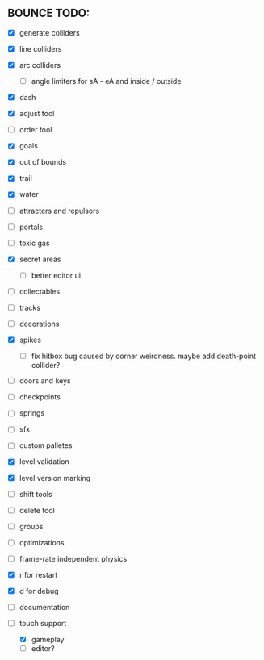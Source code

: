 ## BOUNCE TODO:
 - [x] generate colliders
 - [x] line colliders
 - [x] arc colliders
    - [ ] angle limiters for sA - eA and inside / outside
 - [x] dash
 - [x] adjust tool
 - [ ] order tool
 - [x] goals
 - [x] out of bounds
  
 - [x] trail
  
 - [x] water
 - [ ] attracters and repulsors
 - [ ] portals
 - [ ] toxic gas
 
 - [x] secret areas
    - [ ] better editor ui
 - [ ] collectables
 - [ ] tracks
 - [ ] decorations
 - [x] spikes
    - [ ] fix hitbox bug caused by corner weirdness. maybe add death-point collider?
 - [ ] doors and keys
 - [ ] checkpoints
 - [ ] springs
  
 - [ ] sfx
 - [ ] custom palletes
 - [x] level validation
 - [x] level version marking
  
 - [ ] shift tools
 - [ ] delete tool
 - [ ] groups
 - [ ] optimizations
 - [ ] frame-rate independent physics
  
 - [x] r for restart
 - [x] d for debug
 - [ ] documentation
  
 - [ ] touch support
    - [x] gameplay
    - [ ] editor?
